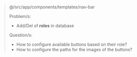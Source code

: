 > @/src/app/components/templates/nav-bar
>
> Problem/s:
> - Add/Del of **roles** in database
>
>
> Question/s:
> - How to configure available buttons based on their role? 
> - How to configure the paths for the images of the buttons? 
